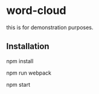 # word-cloud
this is for demonstration purposes.

Installation
------------

npm install

npm run webpack

npm start 
